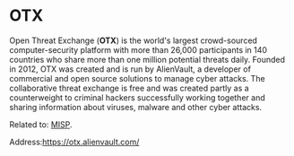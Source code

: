 # OTX

Open Threat Exchange (**OTX**) is the world's largest crowd-sourced computer-security platform with more than 26,000 participants in 140 countries who share more than one million potential threats daily.
Founded in 2012, OTX was created and is run by AlienVault, a developer of commercial and open source solutions to manage cyber attacks.
The collaborative threat exchange is free and was created partly as a counterweight to criminal hackers successfully working together and sharing information about viruses, malware and other cyber attacks.

Related to:
[MISP](./MISP.md "MISP").

Address:https://otx.alienvault.com/
